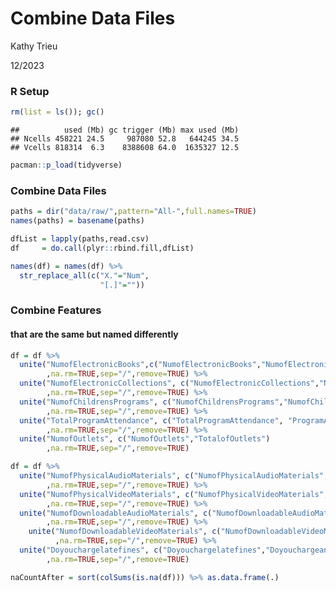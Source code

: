 Combine Data Files
================
Kathy Trieu

12/2023

### R Setup

``` r
rm(list = ls()); gc()
```

    ##          used (Mb) gc trigger (Mb) max used (Mb)
    ## Ncells 458221 24.5     987080 52.8   644245 34.5
    ## Vcells 818314  6.3    8388608 64.0  1635327 12.5

``` r
pacman::p_load(tidyverse)
```

### Combine Data Files

``` r
paths = dir("data/raw/",pattern="All-",full.names=TRUE)
names(paths) = basename(paths)
```

``` r
dfList = lapply(paths,read.csv)
df     = do.call(plyr::rbind.fill,dfList)
```

``` r
names(df) = names(df) %>% 
  str_replace_all(c("X."="Num",
                    "[.]"=""))
```

### Combine Features

#### that are the same but named differently

``` r
df = df %>%
  unite("NumofElectronicBooks",c("NumofElectronicBooks","NumofElectronicBooksinCollection","TotalElectronicBooks")
        ,na.rm=TRUE,sep="/",remove=TRUE) %>%
  unite("NumofElectronicCollections", c("NumofElectronicCollections","NumofElectronicCollectionsinCollection")
        ,na.rm=TRUE,sep="/",remove=TRUE) %>%
  unite("NumofChildrensPrograms", c("NumofChildrensPrograms","NumofChildrensProgramscalculated","ofChildrensProgramscalculated")
        ,na.rm=TRUE,sep="/",remove=TRUE) %>%
  unite("TotalProgramAttendance", c("TotalProgramAttendance", "ProgramAttendance")
        ,na.rm=TRUE,sep="/",remove=TRUE) %>%
  unite("NumofOutlets", c("NumofOutlets","TotalofOutlets")
        ,na.rm=TRUE,sep="/",remove=TRUE)

df = df %>%
  unite("NumofPhysicalAudioMaterials", c("NumofPhysicalAudioMaterials","NumofPhysicalAudioMaterialsinCollection")
        ,na.rm=TRUE,sep="/",remove=TRUE) %>%
  unite("NumofPhysicalVideoMaterials", c("NumofPhysicalVideoMaterials","NumofPhysicalVideoMaterialsinCollection")
        ,na.rm=TRUE,sep="/",remove=TRUE) %>%
  unite("NumofDownloadableAudioMaterials", c("NumofDownloadableAudioMaterials","NumofDownloadableAudioMaterialsinCollection")
        ,na.rm=TRUE,sep="/",remove=TRUE) %>%
    unite("NumofDownloadableVideoMaterials", c("NumofDownloadableVideoMaterials","NumofDownloadableVideoMaterialsinCollection")
          ,na.rm=TRUE,sep="/",remove=TRUE) %>%
  unite("Doyouchargelatefines", c("Doyouchargelatefines","Doyouchargeanypatronslatefinesforphysicalmaterials")
        ,na.rm=TRUE,sep="/",remove=TRUE)

naCountAfter = sort(colSums(is.na(df))) %>% as.data.frame(.)
```
